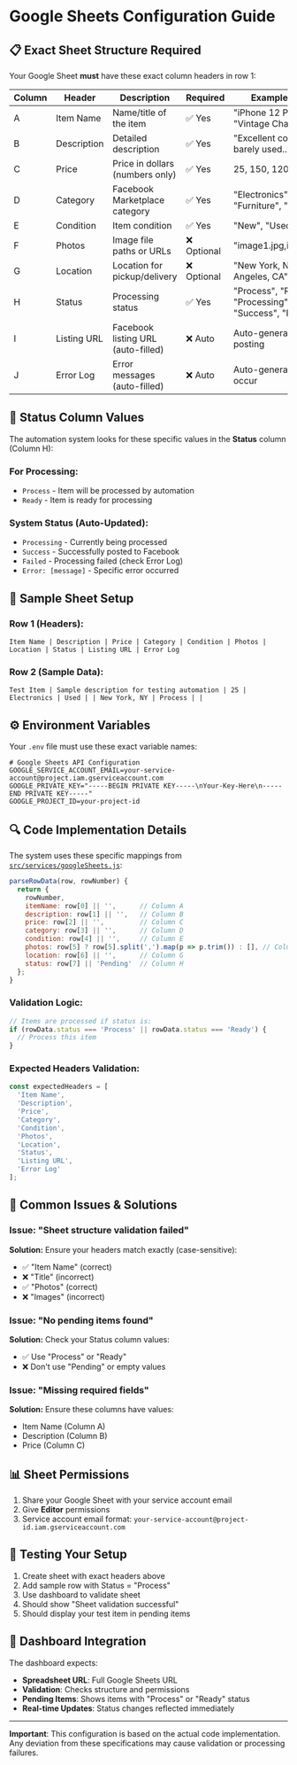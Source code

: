 # Google Sheets Configuration Guide

## 📋 **Exact Sheet Structure Required**

Your Google Sheet **must** have these exact column headers in row 1:

| Column | Header | Description | Required | Example Values |
|--------|--------|-------------|----------|----------------|
| A | Item Name | Name/title of the item | ✅ Yes | "iPhone 12 Pro", "Vintage Chair" |
| B | Description | Detailed description | ✅ Yes | "Excellent condition, barely used..." |
| C | Price | Price in dollars (numbers only) | ✅ Yes | 25, 150, 1200 |
| D | Category | Facebook Marketplace category | ✅ Yes | "Electronics", "Furniture", "Clothing" |
| E | Condition | Item condition | ✅ Yes | "New", "Used", "Fair" |
| F | Photos | Image file paths or URLs | ❌ Optional | "image1.jpg,image2.jpg" |
| G | Location | Location for pickup/delivery | ❌ Optional | "New York, NY", "Los Angeles, CA" |
| H | Status | Processing status | ✅ Yes | "Process", "Ready", "Processing", "Success", "Failed" |
| I | Listing URL | Facebook listing URL (auto-filled) | ❌ Auto | Auto-generated after posting |
| J | Error Log | Error messages (auto-filled) | ❌ Auto | Auto-generated if errors occur |

## 🎯 **Status Column Values**

The automation system looks for these specific values in the **Status** column (Column H):

### **For Processing:**
- `Process` - Item will be processed by automation
- `Ready` - Item is ready for processing

### **System Status (Auto-Updated):**
- `Processing` - Currently being processed
- `Success` - Successfully posted to Facebook
- `Failed` - Processing failed (check Error Log)
- `Error: [message]` - Specific error occurred

## 📝 **Sample Sheet Setup**

### **Row 1 (Headers):**
```
Item Name | Description | Price | Category | Condition | Photos | Location | Status | Listing URL | Error Log
```

### **Row 2 (Sample Data):**
```
Test Item | Sample description for testing automation | 25 | Electronics | Used | | New York, NY | Process | | 
```

## ⚙️ **Environment Variables**

Your `.env` file must use these exact variable names:

```env
# Google Sheets API Configuration
GOOGLE_SERVICE_ACCOUNT_EMAIL=your-service-account@project.iam.gserviceaccount.com
GOOGLE_PRIVATE_KEY="-----BEGIN PRIVATE KEY-----\nYour-Key-Here\n-----END PRIVATE KEY-----"
GOOGLE_PROJECT_ID=your-project-id
```

## 🔍 **Code Implementation Details**

The system uses these specific mappings from [`src/services/googleSheets.js`](src/services/googleSheets.js):

```javascript
parseRowData(row, rowNumber) {
  return {
    rowNumber,
    itemName: row[0] || '',      // Column A
    description: row[1] || '',   // Column B  
    price: row[2] || '',         // Column C
    category: row[3] || '',      // Column D
    condition: row[4] || '',     // Column E
    photos: row[5] ? row[5].split(',').map(p => p.trim()) : [], // Column F
    location: row[6] || '',      // Column G
    status: row[7] || 'Pending'  // Column H
  };
}
```

### **Validation Logic:**
```javascript
// Items are processed if status is:
if (rowData.status === 'Process' || rowData.status === 'Ready') {
  // Process this item
}
```

### **Expected Headers Validation:**
```javascript
const expectedHeaders = [
  'Item Name',
  'Description', 
  'Price',
  'Category',
  'Condition',
  'Photos',
  'Location',
  'Status',
  'Listing URL',
  'Error Log'
];
```

## 🚨 **Common Issues & Solutions**

### **Issue: "Sheet structure validation failed"**
**Solution:** Ensure your headers match exactly (case-sensitive):
- ✅ "Item Name" (correct)
- ❌ "Title" (incorrect)
- ✅ "Photos" (correct)  
- ❌ "Images" (incorrect)

### **Issue: "No pending items found"**
**Solution:** Check your Status column values:
- ✅ Use "Process" or "Ready"
- ❌ Don't use "Pending" or empty values

### **Issue: "Missing required fields"**
**Solution:** Ensure these columns have values:
- Item Name (Column A)
- Description (Column B)
- Price (Column C)

## 📊 **Sheet Permissions**

1. Share your Google Sheet with your service account email
2. Give **Editor** permissions
3. Service account email format: `your-service-account@project-id.iam.gserviceaccount.com`

## 🧪 **Testing Your Setup**

1. Create sheet with exact headers above
2. Add sample row with Status = "Process"
3. Use dashboard to validate sheet
4. Should show "Sheet validation successful"
5. Should display your test item in pending items

## 📱 **Dashboard Integration**

The dashboard expects:
- **Spreadsheet URL**: Full Google Sheets URL
- **Validation**: Checks structure and permissions
- **Pending Items**: Shows items with "Process" or "Ready" status
- **Real-time Updates**: Status changes reflected immediately

---

**Important**: This configuration is based on the actual code implementation. Any deviation from these specifications may cause validation or processing failures.